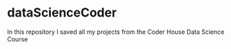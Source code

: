 # dataScienceCoder
In this repository I saved all my projects from the Coder House Data Science Course
